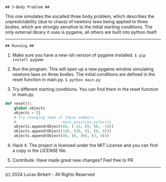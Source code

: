 `## 3-Body Problem ##`

This one simulates the socalled three body problem,
which describes the unpredictability (due to chaos) of
newtons laws being applied to three bodies, which are strongly
sensitive to the initial starting conditions. The only
external library it uses is pygame, all others are built into
python itself.

----

`## Running ##`

1. Make sure you have a new-ish version of pygame installed.
`$ pip install pygame`

2. Run the program. This will open up a new pygame window
simulating newtons laws on three bodies. The initial conditions
are defined in the reset function in main.py.
`$ python main.py`

3. Try different starting conditions. You can find them in the
reset function in main.py.
```py
def reset():
    global objects
    objects = []
    # try changing some of these numbers
    #                     mass,position,velocity
    objects.append(Object(60, (-25, 0), (0, -1)))
    objects.append(Object(100, (20, 0), (0, 0)))
    objects.append(Object(80, (0, 30), (3, 0)))
```

4. Hack it. The project is licensed under the MIT License and you
can find a copy in the LICENSE file.

5. Contribute. Have made great new changes? Feel free to PR.

----

(c) 2024 Lucas Birkert - All Rights Reserved

